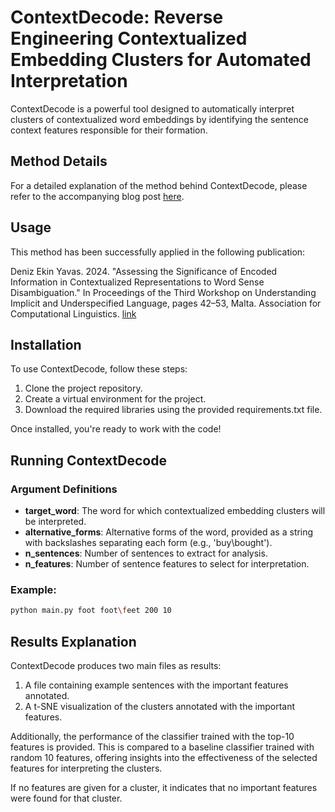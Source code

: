 ﻿# ContextDecode: Reverse Engineering Contextualized Embedding Clusters for Automated Interpretation

ContextDecode is a powerful tool designed to automatically interpret clusters of contextualized word embeddings by identifying the sentence context features responsible for their formation.

## Method Details

For a detailed explanation of the method behind ContextDecode, please refer to the accompanying blog post [here](https://medium.com/@deniz.eyavas/contextdecode-reverse-engineering-for-automated-interpretation-of-contextualized-embedding-e27882275f82).

## Usage

This method has been successfully applied in the following publication:

Deniz Ekin Yavas. 2024. "Assessing the Significance of Encoded Information in Contextualized Representations to Word Sense Disambiguation." In Proceedings of the Third Workshop on Understanding Implicit and Underspecified Language, pages 42–53, Malta. Association for Computational Linguistics. [link](https://aclanthology.org/2024.unimplicit-1.4/)

## Installation

To use ContextDecode, follow these steps:

1. Clone the project repository.
2. Create a virtual environment for the project.
3. Download the required libraries using the provided requirements.txt file.

Once installed, you're ready to work with the code!

## Running ContextDecode

### Argument Definitions

- **target_word**: The word for which contextualized embedding clusters will be interpreted.
- **alternative_forms**: Alternative forms of the word, provided as a string with backslashes separating each form (e.g., 'buy\bought').
- **n_sentences**: Number of sentences to extract for analysis.
- **n_features**: Number of sentence features to select for interpretation.

### Example:

```bash
python main.py foot foot\feet 200 10
```

## Results Explanation

ContextDecode produces two main files as results:

1. A file containing example sentences with the important features annotated.
2. A t-SNE visualization of the clusters annotated with the important features.

Additionally, the performance of the classifier trained with the top-10 features is provided. This is compared to a baseline classifier trained with random 10 features, offering insights into the effectiveness of the selected features for interpreting the clusters.

If no features are given for a cluster, it indicates that no important features were found for that cluster.

